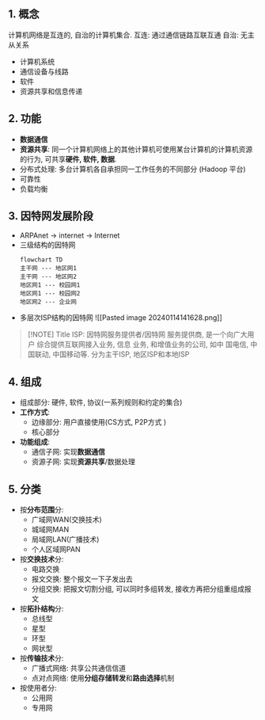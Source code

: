 

## 1\. 概念

计算机网络是互连的, 自治的计算机集合.
互连: 通过通信链路互联互通
自治: 无主从关系
- 计算机系统
- 通信设备与线路
- 软件
- 资源共享和信息传递

## 2\. 功能

- **数据通信**
- **资源共享**: 同一个计算机网络上的其他计算机可使用某台计算机的计算机资源的行为, 可共享**硬件, 软件, 数据**.
- 分布式处理: 多台计算机各自承担同一工作任务的不同部分 (Hadoop 平台)
- 可靠性
- 负载均衡

## 3\. 因特网发展阶段

- ARPAnet -> internet -> Internet
- 三级结构的因特网
  ```mermaid
  flowchart TD
  主干网 --- 地区网1
  主干网 --- 地区网2
  地区网1 --- 校园网1
  地区网1 --- 校园网2
  地区网2 --- 企业网
  ```
+ 多层次ISP结构的因特网
![[Pasted image 20240114141628.png]]

> [!NOTE] Title
ISP: 因特网服务提供者/因特网
服务提供商, 是一个向广大用户
综合提供互联网接入业务, 信息
业务, 和增值业务的公司, 如中
国电信, 中国联动, 中国移动等.
分为主干ISP, 地区ISP和本地ISP

## 4\. 组成

- 组成部分: 硬件, 软件, 协议(一系列规则和约定的集合)
- **工作方式**:
    - 边缘部分: 用户直接使用(CS方式, P2P方式 )
    - 核心部分
- **功能组成**:
    - 通信子网: 实现**数据通信**
    - 资源子网: 实现**资源共享**/数据处理

## 5\. 分类

- 按**分布范围**分:
	- 广域网WAN(交换技术)
	- 城域网MAN
	- 局域网LAN(广播技术)
	- 个人区域网PAN
- 按**交换技术**分:
	- 电路交换
	- 报文交换: 整个报文一下子发出去
	- 分组交换: 把报文切割分组, 可以同时多组转发, 接收方再把分组重组成报文
- 按**拓扑结构**分:
	- 总线型
	- 星型
	- 环型
	- 网状型
- 按**传输技术**分:
	- 广播式网络: 共享公共通信信道
	- 点对点网络: 使用**分组存储转发**和**路由选择**机制
- 按使用者分:
	- 公用网
	- 专用网